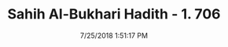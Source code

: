 ---
title        : "Sahih Al-Bukhari Hadith - 1. 706"
date         : 7/25/2018 1:51:17 PM
draft        : false
type         : "hadith"
layout       : "hadith"
BookCode     : "SHB"
VolumeNumber : "1"
HadithNumber : "706"
categories  :  ["Prayer Characteristics-Raising hands on standing for third Rak'a"]
tags  :  ["Nafi"]
---